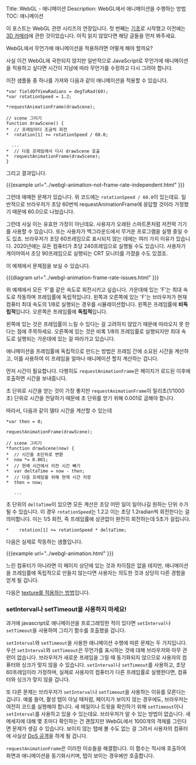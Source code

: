 Title: WebGL - 애니메이션
Description: WebGL에서 애니메이션을 수행하는 방법
TOC: 애니메이션


이 포스트는 WebGL 관련 시리즈의 연장입니다.
첫 번째는 [기초](webgl-fundamentals.html)로 시작했고 이전에는 [3D 카메라](webgl-3d-camera.html)에 관한 것이었습니다.
아직 읽지 않았다면 해당 글들을 먼저 봐주세요.

WebGL에서 무언가에 애니메이션을 적용하려면 어떻게 해야 할까요?

사실 이건 WebGL에 국한되지 않지만 일반적으로 JavaScript로 무언가에 애니메이션을 적용하고 싶다면 시간이 지남에 따라 무언가를 수정하고 다시 그려야 합니다.

이전 샘플들 중 하나를 가져와 다음과 같이 애니메이션을 적용할 수 있습니다.

    *var fieldOfViewRadians = degToRad(60);
    *var rotationSpeed = 1.2;

    *requestAnimationFrame(drawScene);

    // scene 그리기
    function drawScene() {
    *  // 프레임마다 조금씩 회전
    *  rotation[1] += rotationSpeed / 60.0;

      ...
    *  // 다음 프레임에서 다시 drawScene 호출
    *  requestAnimationFrame(drawScene);
    }

그리고 결과입니다.

{{{example url="../webgl-animation-not-frame-rate-independent.html" }}}

그런데 애매한 문제가 있습니다.
위 코드에는 `rotationSpeed / 60.0`이 있는데요.
일반적으로 브라우저가 초당 60번씩 requestAnimationFrame에 응답할 것이라 가정했기 때문에 60.0으로 나눴습니다.

그런데 사실 이는 유효한 가정이 아닌데요.
사용자가 오래된 스마트폰처럼 저전력 기기를 사용할 수 있습니다.
또는 사용자가 백그라운드에서 무거운 프로그램을 실행 중일 수도 있죠.
브라우저가 초당 60프레임으로 표시되지 않는 데에는 여러 가지 이유가 있습니다.
2020년에는 모든 컴퓨터가 초당 240프레임으로 실행될 수도 있습니다.
사용자가 게이머여서 초당 90프레임으로 실행되는 CRT 모니터를 가졌을 수도 있겠죠.

이 예제에서 문제점을 보실 수 있습니다.

{{{diagram url="../webgl-animation-frame-rate-issues.html" }}}

위 예제에서 모든 'F'를 같은 속도로 회전시키고 싶습니다.
가운데에 있는 'F'는 최대 속도로 작동하며 프레임률에 독립적입니다.
왼쪽과 오른쪽에 있는 'F'는 브라우저가 현재 컴퓨터 최대 속도의 1/8로 실행되는 경우를 시뮬레이션합니다.
왼쪽은 프레임률에 **비독립적**입니다.
오른쪽은 프레임률에 **독립적**입니다.

왼쪽에 있는 것은 프레임률이 느릴 수 있다는 걸 고려하지 않았기 때문에 따라오지 못 한다는 점에 주목하세요.
오른쪽에 있는 것은 비록 1/8의 프레임률로 실행되지만 최대 속도로 실행되는 가운데에 있는 걸 따라가고 있습니다.

애니메이션을 프레임률에 독립적으로 만드는 방법은 프레임 간에 소요된 시간을 계산하고, 이를 사용하여 이 프레임을 얼마나 애니메이션 할지 계산하는 겁니다.

먼저 시간이 필요합니다.
다행히도 `requestAnimationFrame`은 페이지가 로드된 이후에 호출하면 시간을 보내줍니다. 

초 단위로 시간을 얻는 것이 가장 좋지만 `requestAnimationFrame`이 밀리초(1/1000초) 단위로 시간을 전달하기 때문에 초 단위를 얻기 위해 0.001로 곱해야 합니다.

따라서, 다음과 같이 델타 시간을 계산할 수 있는데

    *var then = 0;

    requestAnimationFrame(drawScene);

    // scene 그리기
    *function drawScene(now) {
    *  // 시간을 초단위로 변환
    *  now *= 0.001;
    *  // 현재 시간에서 이전 시간 빼기
    *  var deltaTime = now - then;
    *  // 다음 프레임을 위해 현재 시간 저장
    *  then = now;

       ...

초 단위의 `deltaTime`이 있으면 모든 계산은 초당 어떤 일이 일어나길 원하는 단위 수가 될 수 있습니다.
이 경우 `rotationSpeed`는 1.2고 이는 초당 1.2radian씩 회전한다는 걸 의미합니다.
이는 1/5 회전, 즉 프레임률에 상관없이 완전히 회전하는데 5초가 걸립니다.

    *    rotation[1] += rotationSpeed * deltaTime;

다음은 실제로 작동하는 샘플입니다.

{{{example url="../webgl-animation.html" }}}

느린 컴퓨터가 아니라면 이 페이지 상단에 있는 것과 차이점은 없을 테지만, 애니메이션을 프레임률에 독립적으로 만들지 않는다면 사용자는 의도한 것과 상당히 다른 경험을 얻게 될 겁니다.

다음은 [texture를 적용하는 방법](webgl-3d-textures.html)입니다.

<div class="webgl_bottombar">
<h3>setInterval나 setTimeout을 사용하지 마세요!</h3>
<p>
과거에 javascript로 애니메이션을 프로그래밍한 적이 있다면 <code>setInterval</code>나 <code>setTimeout</code>을 사용하여 그리기 함수를 호출했을 겁니다.
</p>
<p>
<code>setInterval</code>와 <code>setTimeout</code>을 사용한 애니메이션 수행에 따른 문제는 두 가지입니다.
우선 <code>setInterval</code>와 <code>setTimeout</code>은 무언가를 표시하는 것에 대해 브라우저와 아무 관련이 없습니다.
브라우저가 새로운 프레임을 그릴 때 동기화되지 않으므로 사용자의 컴퓨터와 싱크가 맞지 않을 수 있습니다.
<code>setInterval</code>나 <code>setTimeout</code>를 사용하고, 초당 60프레임이라 가정하며, 실제로 사용자의 컴퓨터가 다른 프레임률로 실행한다면, 컴퓨터와 싱크가 맞지 않을 겁니다.
</p>
<p>
또 다른 문제는 브라우저가 <code>setInterval</code>나 <code>setTimeout</code>을 사용하는 이유를 모른다는 겁니다.
예를 들어, 활성 탭이 아닐 때처럼, 페이지가 보이지 않는 경우에도, 브라우저는 여전히 코드를 실행해야 합니다.
새 메일이나 트윗을 확인하기 위해 <code>setTimeout</code>이나 <code>setInterval</code>를 사용하고 있을 수 있는데요.
브라우저가 알 수 있는 방법이 없습니다.
새 메세지에 대해 몇 초마다 확인하는 건 괜찮지만 WebGL에서 1000개의 객체를 그린다면 문제가 생길 수 있습니다.
보이지 않는 탭에 볼 수도 없는 걸 그려서 사용자의 컴퓨터에 사실상 <a target="_blank" href="https://ko.wikipedia.org/wiki/%EC%84%9C%EB%B9%84%EC%8A%A4_%EA%B1%B0%EB%B6%80_%EA%B3%B5%EA%B2%A9">DoS 공격</a>을 하게 될 겁니다.
</p>
<p>
<code>requestAnimationFrame</code>은 이러한 이슈들을 해결합니다.
이 함수는 적시에 호출하여 화면과 애니메이션을 동기화시키며, 탭이 보이는 경우에만 호출합니다.
</p>
</div>

